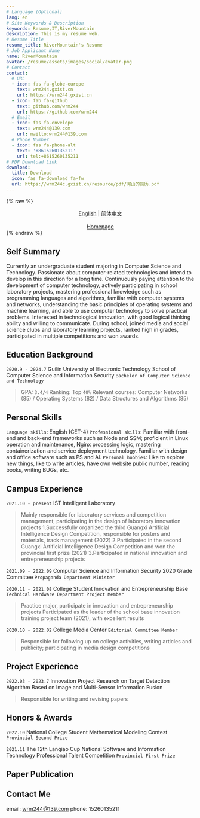 ```yaml
---
# Language (Optional)
lang: en
# Site Keywords & Description
keywords: Resume,IT,RiverMountain
description: This is my resume web.
# Resume Title
resume_title: RiverMountain's Resume
# Job Applicant Name
name: RiverMountain
avatar: /resume/assets/images/social/avatar.png
# Contact
contact:
  # URL
  - icon: fas fa-globe-europe
    text: wrm244.gxist.cn
    url: https://wrm244.gxist.cn
  - icon: fab fa-github
    text: github.com/wrm244
    url: https://github.com/wrm244
  # Email
  - icon: fas fa-envelope
    text: wrm244@139.com
    url: mailto:wrm244@139.com
  # Phone Number
  - icon: fas fa-phone-alt
    text: '+8615260135211'
    url: tel:+8615260135211
# PDF Download Link
download:
  title: Download
  icon: fas fa-download fa-fw
  url: https://wrm244c.gxist.cn/resource/pdf/河山的简历.pdf
---
```


{% raw %}
<center>
<a href='/resume/en/'>English</a> | <a href='/resume/'>简体中文</a> <br /> <br /><a href='/'>Homepage</a>
</center>
{% endraw %}


## <i class="fas fa-flag"></i> Self Summary

Currently an undergraduate student majoring in Computer Science and Technology. Passionate about computer-related technologies and intend to develop in this direction for a long time. 
Continuously paying attention to the development of computer technology, actively participating in school laboratory projects, mastering professional knowledge such as programming languages and algorithms, familiar with computer systems and networks, understanding the basic principles of operating systems and machine learning, and able to use computer technology to solve practical problems. Interested in technological innovation, with good logical thinking ability and willing to communicate.
During school, joined media and social science clubs and laboratory learning projects, ranked high in grades, participated in multiple competitions and won awards.

## <i class="fas fa-user-graduate"></i> Education Background

``2020.9 - 2024.7`` Guilin University of Electronic Technology School of Computer Science and Information Security ``Bachelor of Computer Science and Technology``

> GPA: ``3.4/4`` Ranking: Top ``40%``
> Relevant courses: Computer Networks (85) / Operating Systems (82) / Data Structures and Algorithms (85)

## <i class="fas fa-star"></i> Personal Skills

``Language skills``: English (CET-4)
``Professional skills``: Familiar with front-end and back-end frameworks such as Node and SSM; proficient in Linux operation and maintenance, Nginx processing logic, mastering containerization and service deployment technology. Familiar with design and office software such as PS and AI.
``Personal hobbies``: Like to explore new things, like to write articles, have own website public number, reading books, writing BUGs, etc.

## <i class="fas fa-user-tie"></i> Campus Experience

``2021.10 - present`` IST Intelligent Laboratory
> Mainly responsible for laboratory services and competition management, participating in the design of laboratory innovation projects
> 1.Successfully organized the third Guangxi Artificial Intelligence Design Competition, responsible for posters and materials, track management (2022)
> 2.Participated in the second Guangxi Artificial Intelligence Design Competition and won the provincial first prize (2021)
> 3.Participated in national innovation and entrepreneurship projects

``2021.09 - 2022.09`` Computer Science and Information Security 2020 Grade Committee ``Propaganda Department Minister``

``2020.11 - 2021.08`` College Student Innovation and Entrepreneurship Base ``Technical Hardware Department Project Member``
> Practice major, participate in innovation and entrepreneurship projects
> Participated as the leader of the school base innovation training project team (2021), with excellent results

``2020.10 - 2022.02`` College Media Center ``Editorial Committee Member``
> Responsible for following up on college activities, writing articles and publicity; participating in media design competitions

## <i class="fas fa-cubes"></i> Project Experience
``2022.03 - 2023.7`` Innovation Project Research on Target Detection Algorithm Based on Image and Multi-Sensor Information Fusion
> Responsible for writing and revising papers

## <i class="fas fa-award"></i> Honors & Awards

``2022.10`` National College Student Mathematical Modeling Contest ``Provincial Second Prize``

``2021.11`` The 12th Lanqiao Cup National Software and Information Technology Professional Talent Competition ``Provincial First Prize``

## <i class="fas fa-book"></i> Paper Publication


## <i class="fas fa-phone-alt"></i> Contact Me

email: [wrm244@139.com](mailto:wrm244@139.com)
phone: 15260135211



<!-- ## Comments -->

<!-- {% raw %}
<script src="https://utteranc.es/client.js"
        repo="xaoxuu/hexo-theme-resume"
        issue-number="17"
        theme="github-light"
        crossorigin="anonymous"
        async>
</script>
{% endraw %} -->
